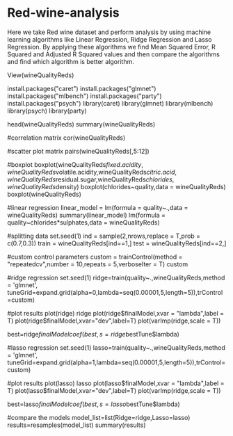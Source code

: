 # Red-wine-analysis

Here we take Red wine dataset and perform analysis by using machine learning algorithms like Linear Regression, Ridge Regression and Lasso Regression.
By applying these algorithms we find Mean Squared Error, R Squared and Adjusted R Squared values and then compare the algorithms and find which algorithm is better algorithm.


View(wineQualityReds)

install.packages("caret")
install.packages("glmnet")
install.packages("mlbench")
install.packages("party")
install.packages("psych")
library(caret)
library(glmnet)
library(mlbench)
library(psych)
library(party)


head(wineQualityReds)
summary(wineQualityReds)

#correlation matrix
cor(wineQualityReds)

#scatter plot matrix
pairs(wineQualityReds[,5:12])

#boxplot
boxplot(wineQualityReds$fixed.acidity,wineQualityReds$volatile.acidity,wineQualityReds$citric.acid,wineQualityReds$residual.sugar,wineQualityReds$chlorides,wineQualityReds$density)
boxplot(chlorides~quality,data = wineQualityReds)
boxplot(wineQualityReds)

#linear regression
linear_model = lm(formula = quality~.,data = wineQualityReds)
summary(linear_model)
lm(formula = quality~chlorides*sulphates,data = wineQualityReds)

#splitting data
set.seed(1)
ind = sample(2,nrows,replace = T,prob = c(0.7,0.3))
train = wineQualityReds[ind==1,]
test = wineQualityReds[ind==2,]

#custom control parameters
custom = trainControl(method = "repeatedcv",number = 10,repeats = 5,verboseIter = T)
custom

#ridge regression
set.seed(1)
ridge=train(quality~.,wineQualityReds,method = 'glmnet',
            tuneGrid=expand.grid(alpha=0,lambda=seq(0.00001,5,length=5)),trControl=custom)

#plot results
plot(ridge)
ridge
plot(ridge$finalModel,xvar = "lambda",label = T)
plot(ridge$finalModel,xvar="dev",label=T)
plot(varImp(ridge,scale = T))

best=ridge$finalModel
coef(best,s=ridge$bestTune$lambda)

#lasso regression
set.seed(1)
lasso=train(quality~.,wineQualityReds,method = 'glmnet',
            tuneGrid=expand.grid(alpha=1,lambda=seq(0.00001,5,length=5)),trControl=custom)

#plot results
plot(lasso)
lasso
plot(lasso$finalModel,xvar = "lambda",label = T)
plot(lasso$finalModel,xvar="dev",label=T)
plot(varImp(ridge,scale = T))

best=lasso$finalModel
coef(best,s=lasso$bestTune$lambda)

#compare the models
model_list=list(Ridge=ridge,Lasso=lasso)
results=resamples(model_list)
summary(results)


